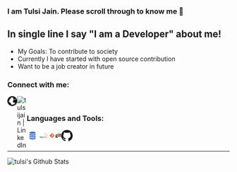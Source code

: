 ### I am Tulsi Jain. Please scroll through to know me 👋

## In single line I say "I am a Developer" about me!
-  My Goals: To contribute to society 
-  Currently I have started with open source contribution
-  Want to be a job creator in future

### Connect with me:

[<img align="left" alt="tulsijain.info" width="22px" src="https://raw.githubusercontent.com/iconic/open-iconic/master/svg/globe.svg" />][website]
[<img align="left" alt="tulsijain | LinkedIn" width="22px" src="https://cdn.jsdelivr.net/npm/simple-icons@v3/icons/linkedin.svg" />][linkedin]

<br />

### Languages and Tools:

<img align="left" alt="SQL" width="26px" src="https://raw.githubusercontent.com/github/explore/80688e429a7d4ef2fca1e82350fe8e3517d3494d/topics/sql/sql.png" />
<img align="left" alt="MySQL" width="26px" src="https://raw.githubusercontent.com/github/explore/80688e429a7d4ef2fca1e82350fe8e3517d3494d/topics/mysql/mysql.png" />
<img align="left" alt="Git" width="26px" src="https://raw.githubusercontent.com/github/explore/80688e429a7d4ef2fca1e82350fe8e3517d3494d/topics/git/git.png" />
<img align="left" alt="GitHub" width="26px" src="https://raw.githubusercontent.com/github/explore/78df643247d429f6cc873026c0622819ad797942/topics/github/github.png" />
<br />
<br />


---

<img align="left" alt="tulsi's Github Stats" src="https://github-readme-stats.vercel.app/api?username=tulsiksng&show_icons=true&hide_border=true" />


[linkedin]: https://linkedin.com/in/tulsi-jain-43508553/
[website]: http://tulsijain.info

